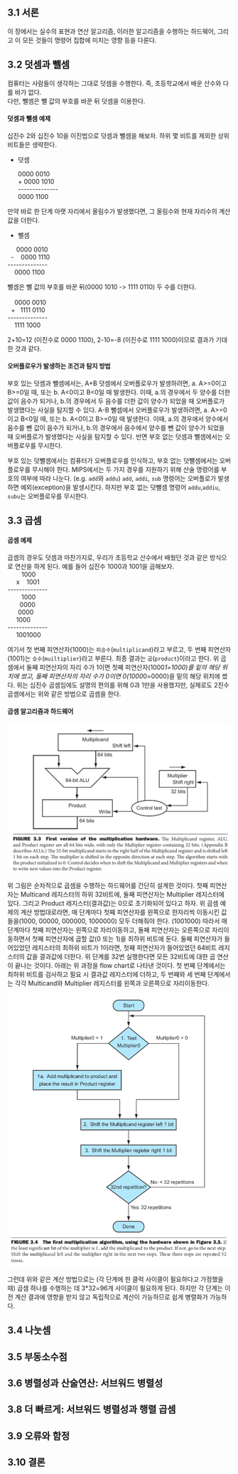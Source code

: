 ## 3.1 서론

이 장에서는 실수의 표현과 연산 알고리즘, 이러한 알고리즘을 수행하는 하드웨어, 그리고 이 모든 것들이 명령어 집합에 미치는 영향 등을 다룬다.<br>


## 3.2 덧셈과 뺄셈

컴퓨터는 사람들이 생각하는 그대로 덧셈을 수행한다. 즉, 초등학교에서 배운 산수와 다를 바가 없다.<br>
다만, 뺄셈은 뺄 값의 부호를 바꾼 뒤 덧셈을 이용한다.<br>

#### 덧셈과 뺄셈 예제

십진수 2와 십진수 10을 이진법으로 덧셈과 뺄셈을 해보자. 하위 몇 비트를 제외한 상위 비트들은 생략한다.<br>

- 덧셈<br>

    0000 0010<br>
 \+  0000 1010<br>
\-\-\-\-\-\-\-\-\-\-\-\-\-\-<br>
    0000 1100<br>

만약 바로 한 단계 아랫 자리에서 올림수가 발생했다면, 그 올림수와 현재 자리수의 계산 값을 더한다.<br>

- 뺄셈<br>

&nbsp;&nbsp;&nbsp;&nbsp; 0000 0010<br>
&nbsp; \- &nbsp;&nbsp; 0000 1110<br>
\-\-\-\-\-\-\-\-\-\-\-\-\-\-<br>
&nbsp;&nbsp;&nbsp;&nbsp;0000 1100<br>

뺄셈은 뺄 값의 부호를 바꾼 뒤(0000 1010 -> 1111 0110) 두 수를 더한다.<br>
<br>
&nbsp;&nbsp;&nbsp;&nbsp;0000 0010<br>
&nbsp; \+ &nbsp;&nbsp;1111 0110<br>
\-\-\-\-\-\-\-\-\-\-\-\-\-\-<br>
&nbsp;&nbsp;&nbsp;&nbsp;1111 1000<br>

2+10=12 (이진수로 0000 1100), 2-10=-8 (이진수로 1111 1000)이므로 결과가 기대한 것과 같다.

#### 오버플로우가 발생하는 조건과 탐지 방법

부호 있는 덧셈과 뺄셈에서는,
A+B 덧셈에서 오버플로우가 발생하려면, a. A>=0이고 B>=0일 때, 또는 b. A<0이고 B<0일 때 발생한다.
이때, a.의 경우에서 두 양수를 더한 값이 음수가 되거나, b.의 경우에서 두 음수를 더한 값이 양수가 되었을 때 오버플로가 발생했다는 사실을 탐지할 수 있다.
A-B 뺄셈에서 오버플로우가 발생하려면, a. A>=0이고 B<0일 때, 또는 b. A<0이고 B>=0일 때 발생한다.
이때, a.의 경우에서 양수에서 음수를 뺀 값이 음수가 되거나, b.의 경우에서 음수에서 양수를 뺀 값이 양수가 되었을 때 오버플로가 발생했다는 사실을 탐지할 수 있다.
반면 부호 없는 덧셈과 뺄셈에서는 오버플로우를 무시한다.

부호 있는 덧뺄셈에서는 컴퓨터가 오버플로우를 인식하고, 부호 없는 덧뺄셈에서는 오버플로우를 무시해야 한다.
MIPS에서는 두 가지 경우를 지원하기 위해 산술 명령어를 부호의 여부에 따라 나눈다. (e.g. `add`와 `addu`)
`add`, `addi`, `sub` 명령어는 오버플로가 발생하면 예외(exception)을 발생시킨다.
하지만 부호 없는 덧뺄셈 명령어 `addu`,`addiu`, `subu`는 오버플로우를 무시한다.


## 3.3 곱셈

#### 곱셈 예제

곱셈의 경우도 덧셈과 마찬가지로, 우리가 초등학교 산수에서 배웠던 것과 같은 방식으로 연산을 하게 된다.
예를 들어 십진수 1000과 1001을 곱해보자.
<br>
&nbsp;&nbsp;&nbsp;&nbsp;&nbsp;&nbsp;&nbsp;&nbsp;1000<br>
&nbsp;&nbsp;&nbsp;&nbsp; x &nbsp;&nbsp;&nbsp;1001<br>
\-\-\-\-\-\-\-\-\-\-\-\-\-\-<br>
&nbsp;&nbsp;&nbsp;&nbsp;&nbsp;&nbsp;&nbsp;&nbsp;1000<br>
&nbsp;&nbsp;&nbsp;&nbsp;&nbsp;&nbsp;&nbsp;0000<br>
&nbsp;&nbsp;&nbsp;&nbsp;&nbsp;&nbsp;0000<br>
&nbsp;&nbsp;&nbsp;&nbsp;&nbsp;1000<br>
\-\-\-\-\-\-\-\-\-\-\-\-\-\-<br>
&nbsp;&nbsp;&nbsp;&nbsp;&nbsp;1001000<br>

여기서 첫 번째 피연산자(1000)는 `피승수`(`multiplicand`)라고 부르고, 두 번째 피연산자(1001)는 `승수`(`muiltiplier`)라고 부른다.
최종 결과는 `곱`(`product`)이라고 한다.
위 곱셈에서 둘째 피연산자의 자리 수가 1이면 첫째 피연산자(1000*1=1000)를 밑의 해당 위치에 썼고, 둘째 피연산자의 자리 수가 0이면 0(1000*0=0000)을 밑의 해당 위치에 썼다.
위는 십진수 곱셈임에도 설명의 편의를 위해 0과 1만을 사용했지만, 실제로도 2진수 곱셈에서는 위와 같은 방법으로 곱셈을 한다.  


#### 곱셈 알고리즘과 하드웨어

![3_3](./img/3_3.png)

위 그림은 순차적으로 곱셈을 수행하는 하드웨어를 간단히 설계한 것이다.
첫째 피연산자는 Multicand 레지스터의 하위 32비트에, 둘째 피연산자는 Multiplier 레지스터에 있다. 그리고 Product 레지스터(결과값)는 0으로 초기화되어 있다고 하자.
위 곱셈 예제의 계산 방법대로라면, 매 단계마다 첫째 피연산자를 왼쪽으로 한자리씩 이동시킨 값들을(1000, 00000, 000000, 1000000) 모두 더해줘야 한다. (1001000)
따라서 매 단계마다 첫째 피연산자는 왼쪽으로 자리이동하고, 둘째 피연산자는 오른쪽으로 자리이동하면서 첫째 피연산자에 곱할 값(0 또는 1)을 최하위 비트에 둔다.
둘째 피연산자가 들어있었던 레지스터의 최하위 비트가 1이라면, 첫째 피연산자가 들어있었던 64비트 레지스터의 값을 결과값에 더한다.
위 단계를 32번 실행한다면 모든 32비트에 대한 곱 연산이 끝나는 것이다.
아래는 위 과정을 flow chart로 나타낸 것이다. 첫 번째 단계에서는 최하위 비트를 검사하고 필요 시 결과값 레지스터에 더하고, 두 번째와 세 번째 단계에서는 각각 Multicand와 Multiplier 레지스터를 왼쪽과 오른쪽으로 자리이동한다.

![3_4](./img/3_4.png)

그런데 위와 같은 계산 방법으로는 (각 단계에 한 클럭 사이클이 필요하다고 가정했을 때) 곱셈 하나를 수행하는 데 3*32=96개 사이클이 필요하게 된다. 하지만 각 단계는 이전 계산 결과에 영향을 받지 않고 독립적으로 계산이 가능하므로 쉽게 병렬화가 가능하다.


## 3.4 나눗셈

## 3.5 부동소수점

## 3.6 병렬성과 산술연산: 서브워드 병렬성

## 3.8 더 빠르게: 서브워드 병렬성과 행렬 곱셈

## 3.9 오류와 함정

## 3.10 결론

